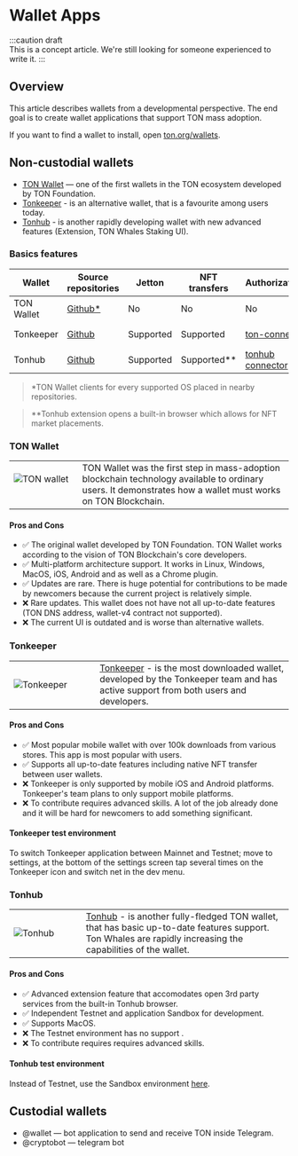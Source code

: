 # Wallet Apps

:::caution draft   
This is a concept article. We're still looking for someone experienced to write it.
:::

## Overview

This article describes wallets from a developmental perspective. The end goal  is to create wallet applications that support TON mass adoption.

If you want to find a wallet to install, open [ton.org/wallets](https://ton.org/wallets).

## Non-custodial wallets

* [TON Wallet](https://chrome.google.com/webstore/detail/ton-wallet/nphplpgoakhhjchkkhmiggakijnkhfnd) — one of the first wallets in the TON ecosystem developed by TON Foundation.
* [Tonkeeper](https://tonkeeper.com/) - is an alternative wallet, that is a favourite among users today. 
* [Tonhub](https://tonhub.com/) - is another rapidly developing wallet with new advanced features (Extension, TON Whales Staking UI). 

### Basics features
| Wallet     | Source repositories                                     | Jetton    | NFT transfers | Authorization                                               | Wallet contract                                                                                              | Test environment                                      |
|------------|---------------------------------------------------------|-----------|---------------|-------------------------------------------------------------|--------------------------------------------------------------------------------------------------------------|-------------------------------------------------------|
| TON Wallet | [Github*](https://github.com/ton-blockchain/wallet-ios) | No        | No            | No                                                          | [wallet v3](https://github.com/ton-blockchain/ton/blob/master/crypto/smartcont/wallet3-code.fc)              | Testnet                                               |
| Tonkeeper  | [Github](https://github.com/tonkeeper/wallet)           | Supported | Supported     | [ton-connect](https://github.com/tonkeeper/ton-connect)     | [wallet v4](https://github.com/ton-blockchain/wallet-contract/tree/3fd1d7ae39f1c46ec1f2be54c4040d8d87505e0f) | Testnet                                               |
| Tonhub     | [Github](https://github.com/tonwhales/wallet)           | Supported | Supported**   | [tonhub connector](https://developers.tonhub.com/docs/apps) | [wallet v4](https://github.com/ton-blockchain/wallet-contract/tree/3fd1d7ae39f1c46ec1f2be54c4040d8d87505e0f) | [Sandbox](https://developers.tonhub.com/docs/sandbox) |

  > *TON Wallet clients for every supported OS placed in nearby repositories.

  > **Tonhub extension opens a built-in browser which allows for NFT market placements.

### TON Wallet

|                                                                                                                                                                                                                       |                                                                                                                                                            |
|-----------------------------------------------------------------------------------------------------------------------------------------------------------------------------------------------------------------------|------------------------------------------------------------------------------------------------------------------------------------------------------------|
| &nbsp; &nbsp; &nbsp; &nbsp;&nbsp; &nbsp; &nbsp; &nbsp;![TON wallet](/img/docs/TonWallet.png?raw=true) &nbsp; &nbsp; &nbsp; &nbsp; &nbsp; &nbsp; &nbsp; &nbsp; &nbsp; &nbsp; &nbsp; &nbsp; &nbsp; &nbsp; &nbsp; &nbsp; | TON Wallet was the first step in mass-adoption blockchain technology available to ordinary users. It demonstrates how a wallet must works on TON Blockchain. |


#### Pros and Cons
- ✅ The original wallet developed by TON Foundation. TON Wallet works according to the vision of TON Blockchain's core developers.
- ✅ Multi-platform architecture support. It works in Linux, Windows, MacOS, iOS, Android and as well as a Chrome plugin.
- ✅ Updates are rare. There is huge potential for contributions to be made by newcomers because the current project is relatively simple.
- ❌ Rare updates. This wallet does not have not all up-to-date features (TON DNS address, wallet-v4 contract not supported).
- ❌ The current UI is outdated and is worse than alternative wallets.


### Tonkeeper


|                                                                                                                                                                                                                      |                                                                                                                                                            |
|----------------------------------------------------------------------------------------------------------------------------------------------------------------------------------------------------------------------|------------------------------------------------------------------------------------------------------------------------------------------------------------|
| &nbsp; &nbsp; &nbsp; &nbsp;&nbsp; &nbsp; &nbsp; &nbsp;![Tonkeeper](/img/docs/Tonkeeper.png?raw=true) &nbsp; &nbsp; &nbsp; &nbsp; &nbsp; &nbsp; &nbsp; &nbsp; &nbsp; &nbsp; &nbsp; &nbsp; &nbsp; &nbsp; &nbsp; &nbsp; | [Tonkeeper](https://tonkeeper.com/) - is the most downloaded wallet, developed by the Tonkeeper team and has active support from both users and developers.   |

#### Pros and Cons
- ✅ Most popular mobile wallet with over 100k downloads from various stores. This app is most popular with users.
- ✅ Supports all up-to-date features including native NFT transfer between user wallets.
- ❌ Tonkeeper is only supported by mobile iOS and Android platforms. Tonkeeper's team plans to only support mobile platforms.
- ❌ To contribute requires advanced skills. A lot of the job already done and it will be hard for newcomers to add something significant.

#### Tonkeeper test environment
To switch Tonkeeper application between Mainnet and Testnet; move to settings, at the bottom of the settings screen tap several times on the Tonkeeper icon and switch net in the dev menu.


### Tonhub

|                                                                                                                                                                                                                |                                                                                                                                                                                   |
|----------------------------------------------------------------------------------------------------------------------------------------------------------------------------------------------------------------|-----------------------------------------------------------------------------------------------------------------------------------------------------------------------------------|
| &nbsp; &nbsp; &nbsp; &nbsp;&nbsp; &nbsp; &nbsp; &nbsp;![Tonhub](/img/docs/Tonhub.png?raw=true) &nbsp; &nbsp; &nbsp; &nbsp; &nbsp; &nbsp; &nbsp; &nbsp; &nbsp; &nbsp; &nbsp; &nbsp; &nbsp; &nbsp; &nbsp; &nbsp; | [Tonhub](https://tonhub.com/) - is another fully-fledged TON wallet, that has basic up-to-date features support. Ton Whales are rapidly increasing the capabilities of the wallet.




#### Pros and Cons

 - ✅ Advanced extension feature that accomodates open 3rd party services from the built-in Tonhub browser.
 - ✅ Independent Testnet and application Sandbox for development.
 - ✅ Supports MacOS.
 - ❌ The Testnet environment has no support .
 - ❌ To contribute requires requires advanced skills.

#### Tonhub test environment

Instead of Testnet, use the Sandbox environment [here](https://developers.tonhub.com/docs/sandbox).



## Custodial wallets

* @wallet — bot application to send and receive TON inside Telegram.
* @cryptobot — telegram bot 